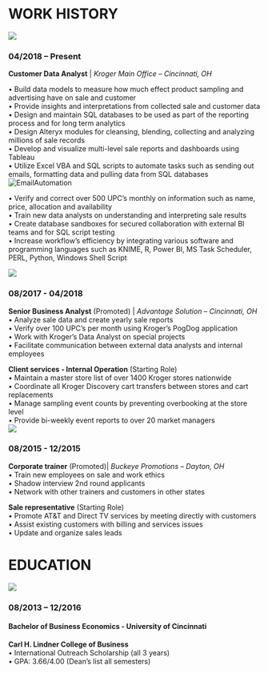 # WORK HISTORY  

![](https://a9hriw.ch.files.1drv.com/y4mony1mwl4JRSZJCyRwFpZXayoeSeQBHZa2dL3XhRmZmTmDGbUz9H_Uf2oLsuQiqp6QmQ0TChlEJqB-9QO4vzm9jFo2wu6R1cCw_hcFK5n5EtTffG07m2QXeBxfdAcu2UcPRYXprcFdBg0_XHtm-aVaDWw3BWV2NgeTW0n_9ZQEfU4uIenxk5T9weMl7JalcY61FOi5XdIL-zXmxtV3GOHLQ?width=2040&height=1103&cropmode=none)  
### 04/2018 – Present
**Customer Data Analyst** | _Kroger Main Office – Cincinnati, OH_  

• Build data models to measure how much effect product sampling and advertising have on sale and customer  
• Provide insights and interpretations from collected sale and customer data  
• Design and maintain SQL databases to be used as part of the reporting process and for long term analytics  
• Design Alteryx modules for cleansing, blending, collecting and analyzing millions of sale records  
• Develop and visualize multi-level sale reports and dashboards using Tableau  
• Utilize Excel VBA and SQL scripts to automate tasks such as sending out emails, formatting data and pulling data from SQL databases  
![EmailAutomation](https://i.imgur.com/zW7Enwq.gif)  

• Verify and correct over 500 UPC’s monthly on information such as name, price, allocation and availability  
• Train new data analysts on understanding and interpreting sale results  
• Create database sandboxes for secured collaboration with external BI teams and for SQL script testing  
• Increase workflow’s efficiency by integrating various software and programming languages such as KNIME, R, Power BI, MS Task Scheduler, PERL, Python, Windows Shell Script  

                                                            

![](https://bkatlg.ch.files.1drv.com/y4mVKmj1MGCJD4arNlLntI8HSD685JfJ-0lz3p8KqBgElKBpEwMyfgqXuc68jr-61XWCeP-qSXbTz-qnE89oMf0Tvc9cSzMaPR4RFJqzjEVu147DvQ5qrjUeJvECZoQk3A6Pg2IK7AyqBgG5lrhUKLKEhs9vQoB9rEItZ1NfZa6hTMVS52fR0I9riS3eJ2o51a2kcV8isc20XWWVV2Knzg3rg?width=800&height=278&cropmode=none)  
### 08/2017 - 04/2018  
**Senior Business Analyst** (Promoted) | _Advantage Solution – Cincinnati, OH_  
•	Analyze sale data and create yearly sale reports  
•	Verify over 100 UPC’s per month using Kroger’s PogDog application  
•	Work with Kroger’s Data Analyst on special projects  
•	Facilitate communication between external data analysts and internal employees      

**Client services - Internal Operation** (Starting Role)  
•	Maintain a master store list of over 1400 Kroger stores nationwide  
•	Coordinate all Kroger Discovery cart transfers between stores and cart replacements  
•	Manage sampling event counts by preventing overbooking at the store level  
•	Provide bi-weekly event reports to over 20 market managers  
![](https://neicrg.ch.files.1drv.com/y4mBRgO5v2prUc7GXxvBMQnnEbELtOhK2E_yRI32tBPxBYJuTdLqc1sbHCB0315XnATkQe19-ZuHWd2MFkpzwLhi1YcY9ZELe68f1Gt9nIS_DkCQsFrBYXpdzHiHqS1t7JKmuqRqLV4WHr3ONnZMimflEefYxCJ1cBt4EbRYtspkWexYaQF4Oq2f29uLg3aGLfcQAejCz7JfwaoJoQaB2K9vg?width=200&height=200&cropmode=none)                                                                     
### 08/2015 - 12/2015
**Corporate trainer** (Promoted)| _Buckeye Promotions – Dayton, OH_  
•	Train new employees on sale and work ethics  
•	Shadow interview 2nd round applicants                                                                             
•	Network with other trainers and customers in other states  

**Sale representative** (Starting Role)  
•	Promote AT&T and Direct TV services by meeting directly with customers  
•	Assist existing customers with billing and services issues  
•	Update and organize sales leads            

# EDUCATION  
![](https://0fxe6q.ch.files.1drv.com/y4mGFD0Lj1ISG6yECIx7zjHTXLcfMebTjvOghq7lE2F1bxtbhFn_i6_77GWlqT6ngEXLBBxLDja_VUCId8wXPLT7ZDhKZHHmgzh2l4NRCOXOZlnZ5PbUSPLkSz8EFmlrICBQZXUGCy35WnepoHraKbrqAeHoJHY8z25GDcg8HNXLb0hc_-68-oIerlbLslXqwaVvzQk2-y-kn_pA9Ff3jyHhA?width=915&height=302&cropmode=none)  
### 08/2013 – 12/2016  
#### Bachelor of Business Economics - University of Cincinnati                                                       
**Carl H. Lindner College of Business**    		 
•	International Outreach Scholarship (all 3 years)  
•	GPA: 3.66/4.00 (Dean’s list all semesters)           			

